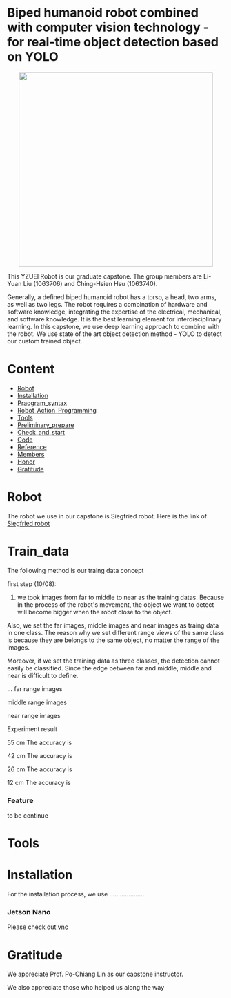 # Biped humanoid robot combined with computer vision technology - for real-time object detection based on YOLO

<div align=center><img width="450" height="450" src="https://github.com/christw16/Biped-Humanoid-Robot-Battle/blob/master/img/logo1.jpg"/></div>

This YZUEI Robot is our graduate capstone. The group members are Li-Yuan Liu (1063706) and Ching-Hsien Hsu (1063740).



Generally, a defined biped humanoid robot has a torso, a head, two arms, as well as two legs. The robot requires a combination of hardware and software knowledge, integrating the expertise of the electrical, mechanical, and software knowledge. It is the best learning element for interdisciplinary learning. In this capstone, we use deep learning approach to combine with the robot. We use state of the art object detection method - YOLO to detect our custom trained object.


# Content

  * [Robot](#Robot)
  * [Installation](#Installation)
  * [Praogram_syntax](#Praogram_syntax)
  * [Robot_Action_Programming](#Robot_Action_Programming)
  * [Tools](#Tools)
  * [Preliminary_prepare](#Preliminary_prepare)
  * [Check_and_start](#Check_and_start)
  * [Code](#Code)
  * [Reference](#Reference)
  * [Members](#Members)
  * [Honor](#Honor)
  * [Gratitude](#Gratitude)

# Robot

The robot we use in our capstone is Siegfried robot.
Here is the link of [Siegfried robot](http://robosmart.com.tw/zh-tw/product_con.php?id=NTA=)

# Train_data
The following method is our traing data concept

first step (10/08):
1. we took images from far to middle to near as the training datas. Because in the process of the robot's movement, the object we want to detect will become bigger when the robot close to the object. 

Also, we set the far images, middle images and near images as  traing data in one class. The reason why we set different range views of the same class is because they are belongs to the same object, no matter the range of the images.

Moreover, if we set the training data as three classes, the detection cannot easily be classified. Since the edge between far and middle, middle and near is difficult to define.

...
far range images

middle range images

near range images

Experiment result

55 cm
The accuracy is 


42 cm
The accuracy is

26 cm
The accuracy is

12 cm
The accuracy is

### Feature 


to be continue

# Tools

# Installation

For the installation process, we use ....................

### Jetson Nano
Please check out [vnc](Jetson_nano/vnc.md)
  
 # Gratitude

We appreciate Prof. Po-Chiang Lin as our capstone instructor.

We also appreciate those who helped us along the way
